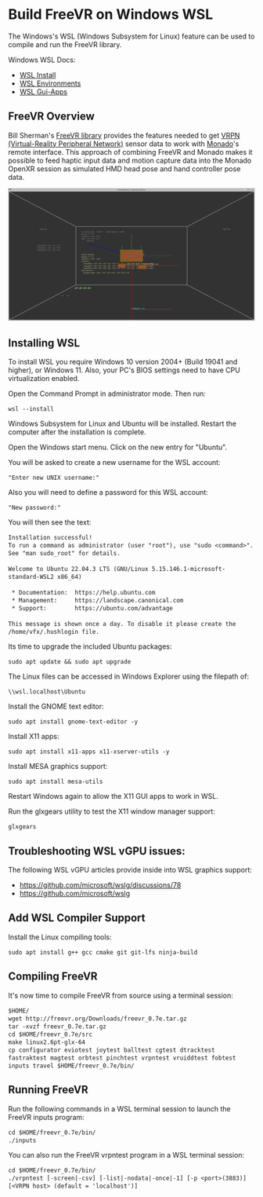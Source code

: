 # Build FreeVR on Windows WSL

The Windows's WSL (Windows Subsystem for Linux) feature can be used to compile and run the FreeVR library.

Windows WSL Docs:

- [WSL Install](https://learn.microsoft.com/en-us/windows/wsl/install)
- [WSL Environments](https://learn.microsoft.com/en-us/windows/wsl/setup/environment)
- [WSL Gui-Apps](https://learn.microsoft.com/en-us/windows/wsl/tutorials/gui-apps)

## FreeVR Overview

Bill Sherman's [FreeVR library](https://freevr.org/index.html) provides the features needed to get [VRPN (Virtual-Reality Peripheral Network)](https://github.com/vrpn/vrpn/wiki) sensor data to work with [Monado](https://gitlab.freedesktop.org/monado/monado)'s remote interface. This approach of combining FreeVR and Monado makes it possible to feed haptic input data and motion capture data into the Monado OpenXR session as simulated HMD head pose and hand controller pose data.

![X11 FreeVR Session](Images/x11-window.png)

## Installing WSL

To install WSL you require Windows 10 version 2004+ (Build 19041 and higher), or Windows 11. Also, your PC's BIOS settings need to have CPU virtualization enabled.

Open the Command Prompt in administrator mode. Then run:

	wsl --install

Windows Subsystem for Linux and Ubuntu will be installed. Restart the computer after the installation is complete.

Open the Windows start menu. Click on the new entry for "Ubuntu".

You will be asked to create a new username for the WSL account:

	"Enter new UNIX username:"

Also you will need to define a password for this WSL account:

	"New password:"

You will then see the text:

	Installation successful!
	To run a command as administrator (user "root"), use "sudo <command>".
	See "man sudo_root" for details.

	Welcome to Ubuntu 22.04.3 LTS (GNU/Linux 5.15.146.1-microsoft-standard-WSL2 x86_64)
	
	 * Documentation:  https://help.ubuntu.com
	 * Management:     https://landscape.canonical.com
	 * Support:        https://ubuntu.com/advantage

	This message is shown once a day. To disable it please create the
	/home/vfx/.hushlogin file.

Its time to upgrade the included Ubuntu packages:

	sudo apt update && sudo apt upgrade

The Linux files can be accessed in Windows Explorer using the filepath of:

	\\wsl.localhost\Ubuntu

Install the GNOME text editor:

	sudo apt install gnome-text-editor -y

Install X11 apps:

	sudo apt install x11-apps x11-xserver-utils -y

Install MESA graphics support:

	sudo apt install mesa-utils

Restart Windows again to allow the X11 GUI apps to work in WSL.

Run the glxgears utility to test the X11 window manager support:

	glxgears


## Troubleshooting WSL vGPU issues:

The following WSL vGPU articles provide inside into WSL graphics support:

- https://github.com/microsoft/wslg/discussions/78
- https://github.com/microsoft/wslg

## Add WSL Compiler Support

Install the Linux compiling tools:

	sudo apt install g++ gcc cmake git git-lfs ninja-build

## Compiling FreeVR

It's now time to compile FreeVR from source using a terminal session:

	$HOME/
	wget http://freevr.org/Downloads/freevr_0.7e.tar.gz
	tar -xvzf freevr_0.7e.tar.gz
	cd $HOME/freevr_0.7e/src
	make linux2.6pt-glx-64
	cp configurator eviotest joytest balltest cgtest dtracktest fastraktest magtest orbtest pinchtest vrpntest vruiddtest fobtest inputs travel $HOME/freevr_0.7e/bin/

## Running FreeVR

Run the following commands in a WSL terminal session to launch the FreeVR inputs program:

	cd $HOME/freevr_0.7e/bin/
	./inputs

You can also run the FreeVR vrpntest program in a WSL terminal session:

	cd $HOME/freevr_0.7e/bin/
	./vrpntest [-screen|-csv] [-list|-nodata|-once|-1] [-p <port>(3883)] [<VRPN host> (default = 'localhost')]

